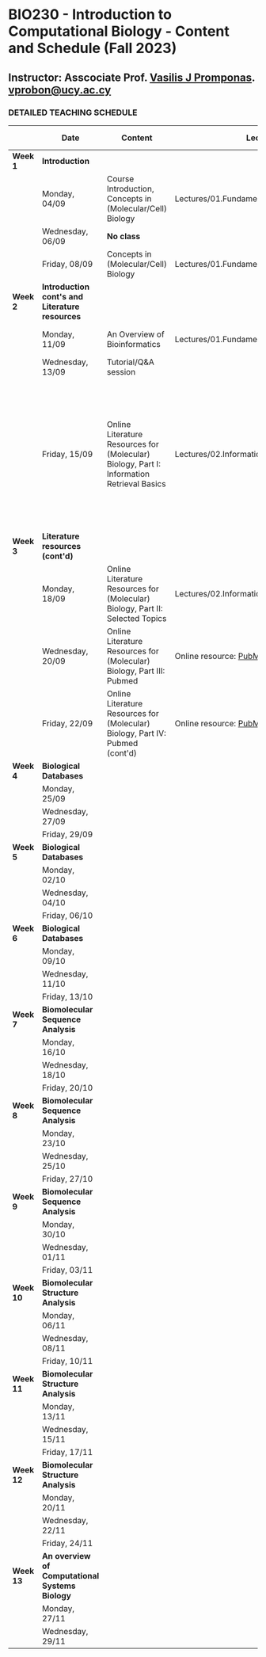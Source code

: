 # BIO230 - Introduction to Computational Biology - Content and Schedule (Fall 2023)

## Instructor: Asscociate Prof. [Vasilis J Promponas](https://www.ucy.ac.cy/dir/el/component/comprofiler/userprofile/vprobon). [vprobon@ucy.ac.cy](mailto:vprobon@ucy.ac.cy)

### DETAILED TEACHING SCHEDULE

||Date|Content|Lecture|Reading material|
|---|---|---|---|---|
|**Week 1**| **Introduction**|||
||Monday, 04/09|Course Introduction, Concepts in (Molecular/Cell) Biology|Lectures/01.Fundamentals (slides 1-10)||
||Wednesday, 06/09|**No class**||
||Friday, 08/09|Concepts in (Molecular/Cell) Biology|Lectures/01.Fundamentals (slides 10-20)|Understanding Bioinformatics p. 3-44|
|**Week 2**|**Introduction cont's and Literature resources**|||
||Monday, 11/09|An Overview of Bioinformatics|Lectures/01.Fundamentals (slides 24-35)|Understanding Bioinformatics p. 3-44|
||Wednesday, 13/09|Tutorial/Q&A session||
||Friday, 15/09|Online Literature Resources for (Molecular) Biology, Part I: Information Retrieval Basics|Lectures/02.InformationRetrievalBiomed_PartI|Optional: Chapter 1 from [Christopher D. Manning, Prabhakar Raghavan and Hinrich Schütze, Introduction to Information Retrieval, Cambridge University Press. 2008.](https://nlp.stanford.edu/IR-book/information-retrieval-book.html)|
|**Week 3**|**Literature resources (cont'd)**||
||Monday, 18/09|Online Literature Resources for (Molecular) Biology, Part II: Selected Topics|Lectures/02.InformationRetrievalBiomed_PartI||
||Wednesday, 20/09|Online Literature Resources for (Molecular) Biology, Part III: Pubmed|Online resource: [PubMed](https://pubmed.ncbi.nlm.nih.gov/)|
||Friday, 22/09|Online Literature Resources for (Molecular) Biology, Part IV: Pubmed (cont'd)|Online resource: [PubMed](https://pubmed.ncbi.nlm.nih.gov/)|
|**Week 4**|**Biological Databases**||
||Monday, 25/09||
||Wednesday, 27/09||
||Friday, 29/09||
|**Week 5**|**Biological Databases**||
||Monday, 02/10||
||Wednesday, 04/10||
||Friday, 06/10||
|**Week 6**|**Biological Databases**||
||Monday, 09/10||
||Wednesday, 11/10||
||Friday, 13/10||
|**Week 7**|**Biomolecular Sequence Analysis**||
||Monday, 16/10||
||Wednesday, 18/10||
||Friday, 20/10||
|**Week 8**|**Biomolecular Sequence Analysis**||
||Monday, 23/10||
||Wednesday, 25/10||
||Friday, 27/10||
|**Week 9**|**Biomolecular Sequence Analysis**||
||Monday, 30/10||
||Wednesday, 01/11||
||Friday, 03/11||
|**Week 10**|**Biomolecular Structure Analysis**||
||Monday, 06/11||
||Wednesday, 08/11||
||Friday, 10/11||
|**Week 11**|**Biomolecular Structure Analysis**||
||Monday, 13/11||
||Wednesday, 15/11||
||Friday, 17/11||
|**Week 12**|**Biomolecular Structure Analysis**||
||Monday, 20/11||
||Wednesday, 22/11||
||Friday, 24/11||
|**Week 13**|**An overview of Computational Systems Biology**||
||Monday, 27/11||
||Wednesday, 29/11||



